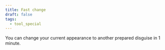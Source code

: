```yaml
---
title: Fast change
draft: false
tags:
  - tool_special
---
```

You can change your current appearance to another prepared disguise in 1 minute.